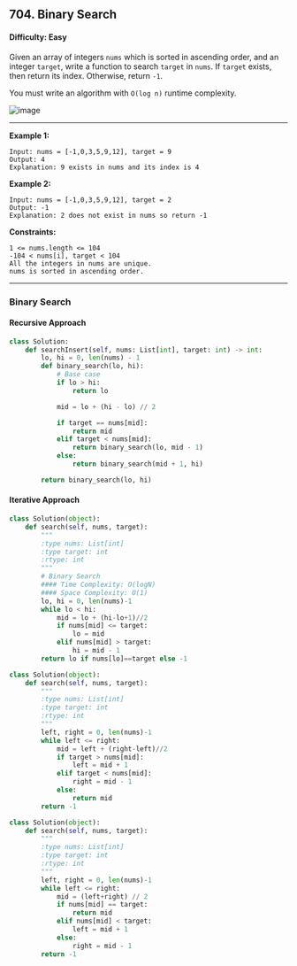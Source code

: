 ## 704. Binary Search

#### Difficulty: Easy

Given an array of integers ```nums``` which is sorted in ascending order, and an integer ```target```, write a function to search ```target``` in ```nums```. If ```target``` exists, then return its index. Otherwise, return ```-1```.

You must write an algorithm with ```O(log n)``` runtime complexity.

![image](https://user-images.githubusercontent.com/35042430/205961787-159abdbf-e4df-4a69-849c-7f5e3b6c9ea8.png)

---

__Example 1:__
```
Input: nums = [-1,0,3,5,9,12], target = 9
Output: 4
Explanation: 9 exists in nums and its index is 4
```

__Example 2:__
```
Input: nums = [-1,0,3,5,9,12], target = 2
Output: -1
Explanation: 2 does not exist in nums so return -1
```

__Constraints:__
```
1 <= nums.length <= 104
-104 < nums[i], target < 104
All the integers in nums are unique.
nums is sorted in ascending order.
```

---

### Binary Search

#### Recursive Approach

```Python
class Solution:
    def searchInsert(self, nums: List[int], target: int) -> int:
        lo, hi = 0, len(nums) - 1
        def binary_search(lo, hi):
            # Base case
            if lo > hi:
                return lo

            mid = lo + (hi - lo) // 2

            if target == nums[mid]:
                return mid
            elif target < nums[mid]:
                return binary_search(lo, mid - 1)
            else:
                return binary_search(mid + 1, hi)

        return binary_search(lo, hi)
```

#### Iterative Approach

```Python
class Solution(object):
    def search(self, nums, target):
        """
        :type nums: List[int]
        :type target: int
        :rtype: int
        """
        # Binary Search
        #### Time Complexity: O(logN)
        #### Space Complexity: O(1)
        lo, hi = 0, len(nums)-1
        while lo < hi:
            mid = lo + (hi-lo+1)//2
            if nums[mid] <= target:
                lo = mid
            elif nums[mid] > target:
                hi = mid - 1
        return lo if nums[lo]==target else -1
```

```Python
class Solution(object):
    def search(self, nums, target):
        """
        :type nums: List[int]
        :type target: int
        :rtype: int
        """
        left, right = 0, len(nums)-1
        while left <= right:
            mid = left + (right-left)//2
            if target > nums[mid]:
                left = mid + 1
            elif target < nums[mid]:
                right = mid - 1
            else:
                return mid
        return -1
```

```Python
class Solution(object):
    def search(self, nums, target):
        """
        :type nums: List[int]
        :type target: int
        :rtype: int
        """
        left, right = 0, len(nums)-1
        while left <= right:
            mid = (left+right) // 2
            if nums[mid] == target:
                return mid
            elif nums[mid] < target:
                left = mid + 1
            else:
                right = mid - 1
        return -1
```
